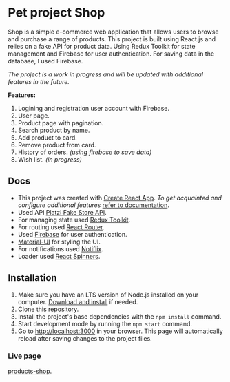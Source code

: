 # Pet project **Shop**

Shop is a simple e-commerce web application that allows users to browse and purchase a range of products. This project is built using React.js and relies on a fake API for product data. Using Redux Toolkit for state management and Firebase for user authentication. For saving data in the database, I used Firebase.

_The project is a work in progress and will be updated with additional features in the future._

**Features:**

1. Logining and registration user account with Firebase.
2. User page.
3. Product page with pagination.
4. Search product by name.
5. Add product to card.
6. Remove product from card.
7. History of orders. _(using firebase to save data)_
8. Wish list. _(in progress)_

## Docs

- This project was created with
  [Create React App](https://github.com/facebook/create-react-app).
  _To get acquainted and configure additional features_
  [refer to documentation](https://facebook.github.io/create-react-app/docs/getting-started).
- Used API [Platzi Fake Store API](https://fakeapi.platzi.com/).
- For managing state used [Redux Toolkit](https://redux-toolkit.js.org/).
- For routing used [React Router](https://reactrouter.com/).
- Used [Firebase](https://firebase.google.com/) for user authentication.
- [Material-UI](https://v4.mui.com/) for styling the UI.
- For notifications used [Notiflix](https://notiflix.github.io/).
- Loader used [React Spinners](https://mhnpd.github.io/react-loader-spinner/).

## Installation

1. Make sure you have an LTS version of Node.js installed on your computer.
   [Download and install](https://nodejs.org/en/) if needed.
2. Clone this repository.
3. Install the project's base dependencies with the `npm install` command.
4. Start development mode by running the `npm start` command.
5. Go to [http://localhost:3000](http://localhost:3000) in your browser.
   This page will automatically reload after saving changes to the project files.

### Live page

[products-shop](https://thriving-crostata-ea6435.netlify.app/).
